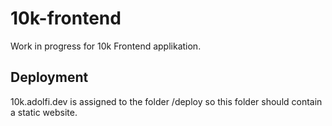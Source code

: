 # 10k-frontend
Work in progress for 10k Frontend applikation.

## Deployment
10k.adolfi.dev is assigned to the folder /deploy so this folder should contain a static website.